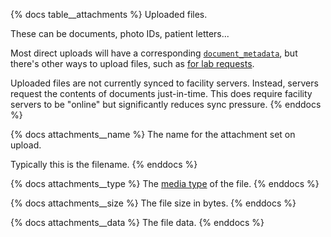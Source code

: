 {% docs table__attachments %}
Uploaded files.

These can be documents, photo IDs, patient letters...

Most direct uploads will have a corresponding [`document_metadata`](#!/source/source.tamanu.tamanu.document_metadata),
but there's other ways to upload files, such as [for lab requests](#!/source/source.tamanu.tamanu.lab_request_attachments).

Uploaded files are not currently synced to facility servers. Instead, servers request the contents
of documents just-in-time. This does require facility servers to be "online" but significantly
reduces sync pressure.
{% enddocs %}

{% docs attachments__name %}
The name for the attachment set on upload.

Typically this is the filename.
{% enddocs %}

{% docs attachments__type %}
The [media type](https://en.wikipedia.org/wiki/Media_type) of the file.
{% enddocs %}

{% docs attachments__size %}
The file size in bytes.
{% enddocs %}

{% docs attachments__data %}
The file data.
{% enddocs %}

